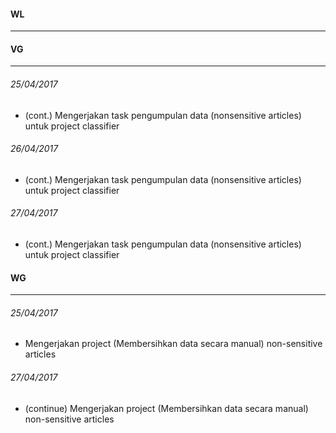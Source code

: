 #### WL
---



#### VG
---
###### 25/04/2017
* (cont.) Mengerjakan task pengumpulan data (nonsensitive articles) untuk project classifier

###### 26/04/2017
* (cont.) Mengerjakan task pengumpulan data (nonsensitive articles) untuk project classifier

###### 27/04/2017
* (cont.) Mengerjakan task pengumpulan data (nonsensitive articles) untuk project classifier


#### WG
---
###### 25/04/2017
* Mengerjakan project (Membersihkan data secara manual) non-sensitive articles

###### 27/04/2017
* (continue) Mengerjakan project (Membersihkan data secara manual) non-sensitive articles

